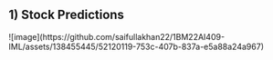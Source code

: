 <h2> 1) Stock Predictions </h2> 
![image](https://github.com/saifullakhan22/1BM22AI409-IML/assets/138455445/52120119-753c-407b-837a-e5a88a24a967)

